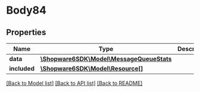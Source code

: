 # Body84

## Properties
Name | Type | Description | Notes
------------ | ------------- | ------------- | -------------
**data** | [**\Shopware6SDK\Model\MessageQueueStats**](MessageQueueStats.md) |  | [optional] 
**included** | [**\Shopware6SDK\Model\Resource[]**](Resource.md) |  | [optional] 

[[Back to Model list]](../../README.md#documentation-for-models) [[Back to API list]](../../README.md#documentation-for-api-endpoints) [[Back to README]](../../README.md)

